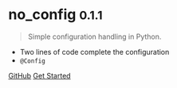 # no_config <small>0.1.1</small>

> Simple configuration handling in Python.

- Two lines of code complete the configuration
- `@Config`

[GitHub](https://github.com/ncdhz/no_config)
[Get Started](/README.md)